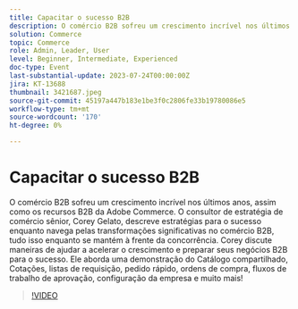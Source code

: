 ```yaml
---
title: Capacitar o sucesso B2B
description: O comércio B2B sofreu um crescimento incrível nos últimos anos, assim como os recursos B2B da Adobe Commerce. O consultor de estratégia de comércio sênior, Corey Gelato, descreve estratégias para o sucesso enquanto navega pelas transformações significativas no comércio B2B, tudo isso enquanto se mantém à frente da concorrência. Corey discute maneiras de ajudar a acelerar o crescimento e preparar seus negócios B2B para o sucesso. Ele aborda uma demonstração do Catálogo compartilhado, Cotações, listas de requisição, pedido rápido, ordens de compra, fluxos de trabalho de aprovação, configuração da empresa e muito mais!
solution: Commerce
topic: Commerce
role: Admin, Leader, User
level: Beginner, Intermediate, Experienced
doc-type: Event
last-substantial-update: 2023-07-24T00:00:00Z
jira: KT-13688
thumbnail: 3421687.jpeg
source-git-commit: 45197a447b183e1be3f0c2806fe33b19780086e5
workflow-type: tm+mt
source-wordcount: '170'
ht-degree: 0%

---
```



# Capacitar o sucesso B2B

O comércio B2B sofreu um crescimento incrível nos últimos anos, assim como os recursos B2B da Adobe Commerce. O consultor de estratégia de comércio sênior, Corey Gelato, descreve estratégias para o sucesso enquanto navega pelas transformações significativas no comércio B2B, tudo isso enquanto se mantém à frente da concorrência. Corey discute maneiras de ajudar a acelerar o crescimento e preparar seus negócios B2B para o sucesso. Ele aborda uma demonstração do Catálogo compartilhado, Cotações, listas de requisição, pedido rápido, ordens de compra, fluxos de trabalho de aprovação, configuração da empresa e muito mais!

>[!VIDEO](https://video.tv.adobe.com/v/3421687/?learn=on)
